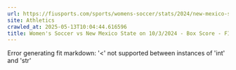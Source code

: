 ```yaml
---
url: https://fiusports.com/sports/womens-soccer/stats/2024/new-mexico-state/boxscore/12507
site: Athletics
crawled_at: 2025-05-13T10:04:44.616596
title: Women's Soccer vs New Mexico State on 10/3/2024 - Box Score - FIU Athletics
---
```


Error generating fit markdown: '<' not supported between instances of 'int' and 'str'